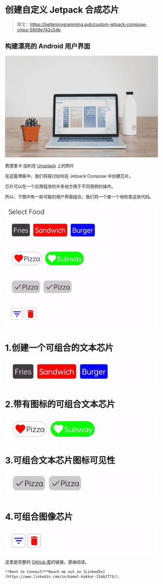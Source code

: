 # 创建自定义 Jetpack 合成芯片

> 原文：<https://betterprogramming.pub/custom-jetpack-compose-chips-5609e742c54b>

## 构建漂亮的 Android 用户界面

![](img/82b172d9ee114ea1388e2b3361a58a0f.png)

费德里卡·加利在 [Unsplash](https://unsplash.com?utm_source=medium&utm_medium=referral) 上的照片

在这篇博客中，我们将探讨如何在 Jetpack Compose 中创建芯片。

芯片可以在一个应用程序的许多地方用于不同用例的操作。

所以，下图中有一些可能的用户界面组合，我们将一个接一个地检查这些代码。

![](img/41e360cd0ae10146999884d83fad760d.png)

# 1.创建一个可组合的文本芯片

![](img/de6f4a4a36161f37c0c5a85c8a4be8dd.png)

# 2.带有图标的可组合文本芯片

![](img/d6b12918372e58d43dacd9aed55d3e63.png)

# 3.可组合文本芯片图标可见性

![](img/9dac5acce79345ec102d5ec9836f8882.png)

# 4.可组合图像芯片

![](img/eef46099d86337406d7f5731e6ea8880.png)

这里是完整的 [GitHub 库](https://github.com/kamydeep00178/ComposeChips)的链接。感谢阅读。

```
**Want to Connect?**Reach me out on [LinkedIn](https://www.linkedin.com/in/kamal-kakkar-13ab2773/).
```